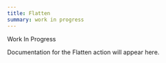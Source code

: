 ```yaml
---
title: Flatten
summary: work in progress
---
```


Work In Progress

Documentation for the Flatten action will appear here.